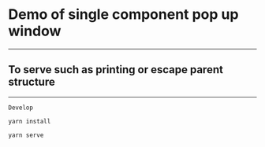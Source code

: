 
# Demo of single component pop up window
---
## To serve such as printing or escape parent structure
---
```
Develop

yarn install

yarn serve

```